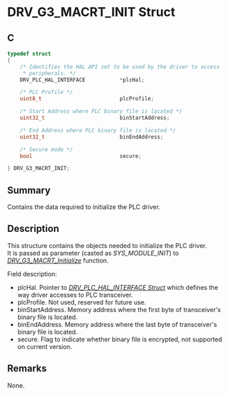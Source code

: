# DRV_G3_MACRT_INIT Struct

## C

```c
typedef struct
{
    /* Identifies the HAL API set to be used by the driver to access
     * peripherals. */
    DRV_PLC_HAL_INTERFACE           *plcHal;

    /* PLC Profile */
    uint8_t                         plcProfile;

    /* Start Address where PLC binary file is located */
    uint32_t                        binStartAddress;

    /* End Address where PLC binary file is located */
    uint32_t                        binEndAddress;

    /* Secure mode */
    bool                            secure;

} DRV_G3_MACRT_INIT;
```

## Summary

Contains the data required to initialize the PLC driver.

## Description

This structure contains the objects needed to initialize the PLC driver.   
It is passed as parameter (casted as *SYS_MODULE_INIT*) to [*DRV_G3_MACRT_Initialize*](GUID-8D6705DB-D96A-4786-9724-F6B586F876B7.html) function.

Field description:
- plcHal. Pointer to [*DRV_PLC_HAL_INTERFACE Struct*](GUID-559A006E-859E-45E8-BB5A-70CE63853872.html) which defines the way driver accesses to PLC transceiver.
- plcProfile. Not used, reserved for future use.
- binStartAddress. Memory address where the first byte of transceiver's binary file is located.
- binEndAddress. Memory address where the last byte of transceiver's binary file is located.
- secure. Flag to indicate whether binary file is encrypted, not supported on current version.

## Remarks

None.

